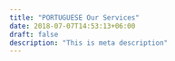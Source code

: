 ```yaml
---
title: "PORTUGUESE Our Services"
date: 2018-07-07T14:53:13+06:00
draft: false
description: "This is meta description"
---
```

